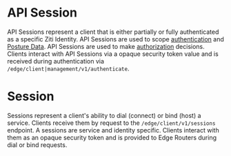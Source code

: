 # API Session

API Sessions represent a client that is either partially or fully authenticated as a specific Ziti Identity. API
Sessions are used to scope [authentication](authentication/auth) and [Posture Data](authorization/posture-checks).
API Sessions are used to make [authorization](authorization/auth) decisions. Clients interact with
API Sessions via a opaque security token value and is received during authentication via `/edge/client|management/v1/authenticate`.

# Session

Sessions represent a client's ability to dial (connect) or bind (host) a service. Clients receive them by request
to the `/edge/client/v1/sessions` endpoint. A sessions are service and identity specific. Clients interact with them
as an opaque security token and is provided to Edge Routers during dial or bind requests.